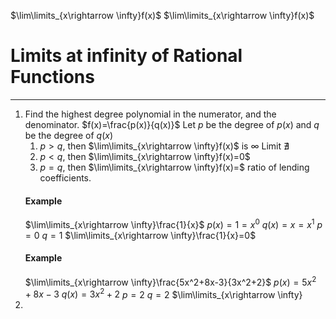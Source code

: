 $\lim\limits_{x\rightarrow \infty}f(x)$
$\lim\limits_{x\rightarrow \infty}f(x)$

# Limits at infinity of Rational Functions
---
1. Find the highest degree polynomial in the numerator, and the denominator.
	$f(x)=\frac{p(x)}{q(x)}$
	Let $p$ be the degree of $p(x)$ and $q$ be the degree of $q(x)$
	1. $p>q$, then $\lim\limits_{x\rightarrow \infty}f(x)$ is $\infty$
		Limit $\nexists$
	2. $p<q$, then $\lim\limits_{x\rightarrow \infty}f(x)=0$
	3. $p=q$, then $\lim\limits_{x\rightarrow \infty}f(x)=$ ratio of lending coefficients.
	#### Example
	$\lim\limits_{x\rightarrow \infty}\frac{1}{x}$
		$p(x)=1=x^0$
		$q(x)=x=x^1$
		$p=0$
		$q=1$
		$\lim\limits_{x\rightarrow \infty}\frac{1}{x}=0$
	#### Example
	$\lim\limits_{x\rightarrow \infty}\frac{5x^2+8x-3}{3x^2+2}$
		$p(x)=5x^2+8x-3$
		$q(x)=3x^2+2$
		$p=2$
		$q=2$
		$\lim\limits_{x\rightarrow \infty}
1. 
